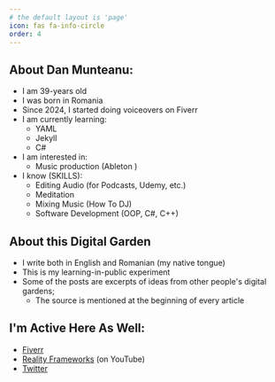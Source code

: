 ```yaml
---
# the default layout is 'page'
icon: fas fa-info-circle
order: 4
---
```

## About Dan Munteanu:
- I am 39-years old
- I was born in Romania
- Since 2024, I started doing voiceovers on Fiverr
- I am currently learning:
	- YAML
	- Jekyll
	- C#
- I am interested in:
	- Music production (Ableton )
- I know (SKILLS):
	- Editing Audio (for Podcasts, Udemy, etc.)
	- Meditation
	- Mixing Music (How To DJ)
	- Software Development (OOP, C#, C++)

## About this Digital Garden
- I write both in English and Romanian (my native tongue)
- This is my learning-in-public experiment
- Some of the posts are excerpts of ideas from other people's digital gardens; 
	- The source is  mentioned at the beginning of every article

## I'm Active Here As Well:
- [Fiverr](https://www.fiverr.com/users/dan_munteanu/)
- [Reality Frameworks](https://www.youtube.com/@RealityFrameworks) (on YouTube)
- [Twitter](https://twitter.com/DanMunteanuX)